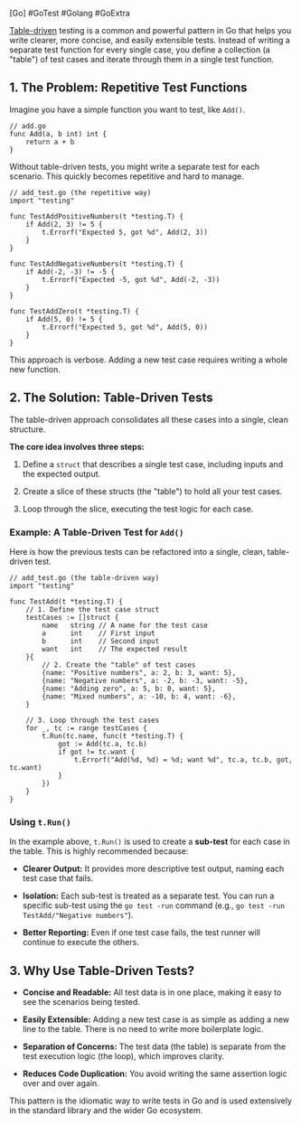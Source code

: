 [Go] #GoTest #Golang #GoExtra 

[Table-driven](https://go.dev/wiki/TableDrivenTests) testing is a common and powerful pattern in Go that helps you write clearer, more concise, and easily extensible tests. Instead of writing a separate test function for every single case, you define a collection (a "table") of test cases and iterate through them in a single test function.

## 1. The Problem: Repetitive Test Functions

Imagine you have a simple function you want to test, like `Add()`.

```
// add.go
func Add(a, b int) int {
    return a + b
}
```

Without table-driven tests, you might write a separate test for each scenario. This quickly becomes repetitive and hard to manage.

```
// add_test.go (the repetitive way)
import "testing"

func TestAddPositiveNumbers(t *testing.T) {
    if Add(2, 3) != 5 {
        t.Errorf("Expected 5, got %d", Add(2, 3))
    }
}

func TestAddNegativeNumbers(t *testing.T) {
    if Add(-2, -3) != -5 {
        t.Errorf("Expected -5, got %d", Add(-2, -3))
    }
}

func TestAddZero(t *testing.T) {
    if Add(5, 0) != 5 {
        t.Errorf("Expected 5, got %d", Add(5, 0))
    }
}
```

This approach is verbose. Adding a new test case requires writing a whole new function.

## 2. The Solution: Table-Driven Tests

The table-driven approach consolidates all these cases into a single, clean structure.

**The core idea involves three steps:**

1. Define a `struct` that describes a single test case, including inputs and the expected output.
    
2. Create a slice of these structs (the "table") to hold all your test cases.
    
3. Loop through the slice, executing the test logic for each case.
    

### Example: A Table-Driven Test for `Add()`

Here is how the previous tests can be refactored into a single, clean, table-driven test.

```
// add_test.go (the table-driven way)
import "testing"

func TestAdd(t *testing.T) {
    // 1. Define the test case struct
    testCases := []struct {
        name   string // A name for the test case
        a      int    // First input
        b      int    // Second input
        want   int    // The expected result
    }{
        // 2. Create the "table" of test cases
        {name: "Positive numbers", a: 2, b: 3, want: 5},
        {name: "Negative numbers", a: -2, b: -3, want: -5},
        {name: "Adding zero", a: 5, b: 0, want: 5},
        {name: "Mixed numbers", a: -10, b: 4, want: -6},
    }

    // 3. Loop through the test cases
    for _, tc := range testCases {
        t.Run(tc.name, func(t *testing.T) {
            got := Add(tc.a, tc.b)
            if got != tc.want {
                t.Errorf("Add(%d, %d) = %d; want %d", tc.a, tc.b, got, tc.want)
            }
        })
    }
}
```

### Using `t.Run()`

In the example above, `t.Run()` is used to create a **sub-test** for each case in the table. This is highly recommended because:

- **Clearer Output:** It provides more descriptive test output, naming each test case that fails.
    
- **Isolation:** Each sub-test is treated as a separate test. You can run a specific sub-test using the `go test -run` command (e.g., `go test -run TestAdd/"Negative numbers"`).
    
- **Better Reporting:** Even if one test case fails, the test runner will continue to execute the others.
    

## 3. Why Use Table-Driven Tests?

- **Concise and Readable:** All test data is in one place, making it easy to see the scenarios being tested.
    
- **Easily Extensible:** Adding a new test case is as simple as adding a new line to the table. There is no need to write more boilerplate logic.
    
- **Separation of Concerns:** The test data (the table) is separate from the test execution logic (the loop), which improves clarity.
    
- **Reduces Code Duplication:** You avoid writing the same assertion logic over and over again.
    

This pattern is the idiomatic way to write tests in Go and is used extensively in the standard library and the wider Go ecosystem.